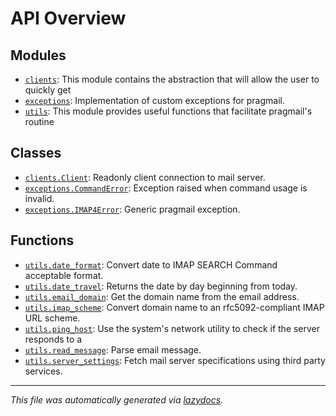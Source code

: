 <!-- markdownlint-disable -->

# API Overview

## Modules

- [`clients`](./clients.md#module-clients): This module contains the abstraction that will allow the user to quickly get
- [`exceptions`](./exceptions.md#module-exceptions): Implementation of custom exceptions for pragmail.
- [`utils`](./utils.md#module-utils): This module provides useful functions that facilitate pragmail's routine

## Classes

- [`clients.Client`](./clients.md#class-client): Readonly client connection to mail server.
- [`exceptions.CommandError`](./exceptions.md#class-commanderror): Exception raised when command usage is invalid.
- [`exceptions.IMAP4Error`](./exceptions.md#class-imap4error): Generic pragmail exception.

## Functions

- [`utils.date_format`](./utils.md#function-date_format): Convert date to IMAP SEARCH Command acceptable format.
- [`utils.date_travel`](./utils.md#function-date_travel): Returns the date by day beginning from today.
- [`utils.email_domain`](./utils.md#function-email_domain): Get the domain name from the email address.
- [`utils.imap_scheme`](./utils.md#function-imap_scheme): Convert domain name to an rfc5092-compliant IMAP URL scheme.
- [`utils.ping_host`](./utils.md#function-ping_host): Use the system's network utility to check if the server responds to a
- [`utils.read_message`](./utils.md#function-read_message): Parse email message.
- [`utils.server_settings`](./utils.md#function-server_settings): Fetch mail server specifications using third party services.


---

_This file was automatically generated via [lazydocs](https://github.com/ml-tooling/lazydocs)._
